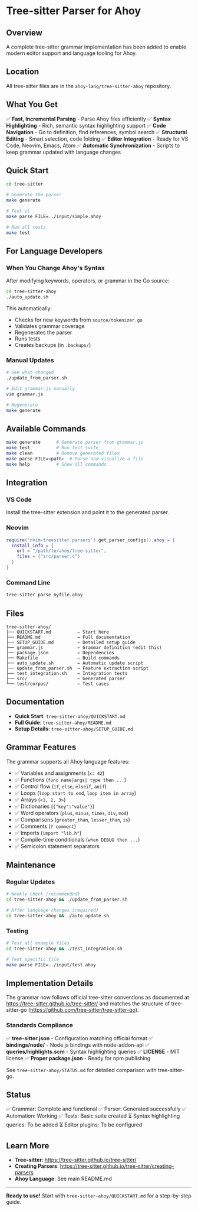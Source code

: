 # Tree-sitter Parser for Ahoy

## Overview

A complete tree-sitter grammar implementation has been added to enable modern editor support and language tooling for Ahoy.

## Location

All tree-sitter files are in the `ahoy-lang/tree-sitter-ahoy` repository.

## What You Get

✅ **Fast, Incremental Parsing** - Parse Ahoy files efficiently
✅ **Syntax Highlighting** - Rich, semantic syntax highlighting support
✅ **Code Navigation** - Go to definition, find references, symbol search
✅ **Structural Editing** - Smart selection, code folding
✅ **Editor Integration** - Ready for VS Code, Neovim, Emacs, Atom
✅ **Automatic Synchronization** - Scripts to keep grammar updated with language changes

## Quick Start

```bash
cd tree-sitter

# Generate the parser
make generate

# Test it
make parse FILE=../input/simple.ahoy

# Run all tests
make test
```

## For Language Developers

### When You Change Ahoy's Syntax

After modifying keywords, operators, or grammar in the Go source:

```bash
cd tree-sitter-ahoy
./auto_update.sh
```

This automatically:
- Checks for new keywords from `source/tokenizer.go`
- Validates grammar coverage
- Regenerates the parser
- Runs tests
- Creates backups (in `.backups/`)

### Manual Updates

```bash
# See what changed
./update_from_parser.sh

# Edit grammar.js manually
vim grammar.js

# Regenerate
make generate
```

## Available Commands

```bash
make generate      # Generate parser from grammar.js
make test          # Run test suite
make clean         # Remove generated files
make parse FILE=<path>  # Parse and visualize a file
make help          # Show all commands
```

## Integration

### VS Code

Install the tree-sitter extension and point it to the generated parser.

### Neovim

```lua
require('nvim-treesitter.parsers').get_parser_configs().ahoy = {
  install_info = {
    url = "/path/to/ahoy/tree-sitter",
    files = {"src/parser.c"}
  }
}
```

### Command Line

```bash
tree-sitter parse myfile.ahoy
```

## Files

```
tree-sitter-ahoy/
├── QUICKSTART.md          ← Start here
├── README.md              ← Full documentation
├── SETUP_GUIDE.md         ← Detailed setup guide
├── grammar.js             ← Grammar definition (edit this)
├── package.json           ← Dependencies
├── Makefile               ← Build commands
├── auto_update.sh         ← Automatic update script
├── update_from_parser.sh  ← Feature extraction script
├── test_integration.sh    ← Integration tests
├── src/                   ← Generated parser
└── test/corpus/           ← Test cases
```

## Documentation

- **Quick Start**: `tree-sitter-ahoy/QUICKSTART.md`
- **Full Guide**: `tree-sitter-ahoy/README.md`
- **Setup Details**: `tree-sitter-ahoy/SETUP_GUIDE.md`

## Grammar Features

The grammar supports all Ahoy language features:

- ✅ Variables and assignments (`x: 42`)
- ✅ Functions (`func name|args| type then ...`)
- ✅ Control flow (`if`, `else`, `elseif`, `anif`)
- ✅ Loops (`loop:start to end`, `loop item in array`)
- ✅ Arrays (`<1, 2, 3>`)
- ✅ Dictionaries (`{"key":"value"}`)
- ✅ Word operators (`plus`, `minus`, `times`, `div`, `mod`)
- ✅ Comparisons (`greater_than`, `lesser_than`, `is`)
- ✅ Comments (`? comment`)
- ✅ Imports (`import "lib.h"`)
- ✅ Compile-time conditionals (`when DEBUG then ...`)
- ✅ Semicolon statement separators

## Maintenance

### Regular Updates

```bash
# Weekly check (recommended)
cd tree-sitter-ahoy && ./update_from_parser.sh

# After language changes (required)
cd tree-sitter-ahoy && ./auto_update.sh
```

### Testing

```bash
# Test all example files
cd tree-sitter-ahoy && ./test_integration.sh

# Test specific file
make parse FILE=../input/test.ahoy
```

## Implementation Details

The grammar now follows official tree-sitter conventions as documented at https://tree-sitter.github.io/tree-sitter/ and matches the structure of tree-sitter-go (https://github.com/tree-sitter/tree-sitter-go).

### Standards Compliance

✅ **tree-sitter.json** - Configuration matching official format
✅ **bindings/node/** - Node.js bindings with node-addon-api
✅ **queries/highlights.scm** - Syntax highlighting queries
✅ **LICENSE** - MIT license
✅ **Proper package.json** - Ready for npm publishing

See `tree-sitter-ahoy/STATUS.md` for detailed comparison with tree-sitter-go.

## Status

✅ Grammar: Complete and functional
✅ Parser: Generated successfully
✅ Automation: Working
✅ Tests: Basic suite created
⏳ Syntax highlighting queries: To be added
⏳ Editor plugins: To be configured

## Learn More

- **Tree-sitter**: https://tree-sitter.github.io/tree-sitter/
- **Creating Parsers**: https://tree-sitter.github.io/tree-sitter/creating-parsers
- **Ahoy Language**: See main README.md

---

**Ready to use!** Start with `tree-sitter-ahoy/QUICKSTART.md` for a step-by-step guide.
